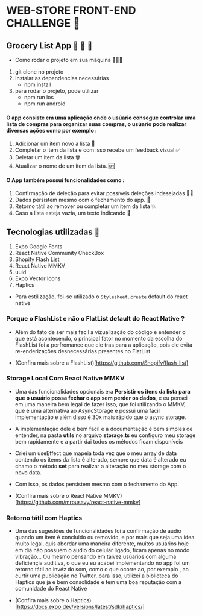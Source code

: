 # WEB-STORE FRONT-END CHALLENGE 📲

## Grocery List App 🥦 🥩 🍅

- Como rodar o projeto em sua máquina 🚀🚀🚀

1. git clone no projeto
2. instalar as dependencias necessárias
   - npm install
3. para rodar o projeto, pode utilizar
   - npm run ios
   - npm run android

#### O app consiste em uma aplicação onde o usúario consegue controlar uma lista de compras para organizar suas compras, o usúario pode realizar diversas ações como por exemplo :

1. Adicionar um item novo a lista 🏪
2. Completar o item da lista e com isso recebe um feedback visual ✅
3. Deletar um item da lista 🗑️
4. Atualizar o nome de um item da lista. 🆙

#### O App também possui funcionalidades como :

1. Confirmação de deleção para evitar possíveis deleções indesejadas 👍🏻
2. Dados persistem mesmo com o fechamento do app. 🧵
3. Retorno tátil ao remover ou completar um item da lista 💥
4. Caso a lista esteja vazia, um texto indicando 🤖

## Tecnologias utilizadas 📲

1. Expo Google Fonts
2. React Native Community CheckBox
3. Shopify Flash List
4. React Native MMKV
5. uuid
6. Expo Vector Icons
7. Haptics

- Para estilização, foi-se utilizado o `Stylesheet.create` default do react native

### Porque o FlashList e não o FlatList default do React Native ?

- Além do fato de ser mais facil a vizualização do código e entender o que está acontecendo, o principal fator no momento da escolha do FlashList foi a perfromance que ele tras para a aplicação, pois ele evita re-enderizações desnecessárias presentes no FlatList

- (Confira mais sobre a FlashList)[https://github.com/Shopify/flash-list]

### Storage Local Com React Native MMKV

- Uma das funcionalidades opcionais era **Persistir os itens da lista para que o usuário possa fechar o app sem perder os dados**, e eu pensei em uma maneira bem legal de fazer isso, que foi utilizando o
  MMKV, que é uma alternativa ao AsyncStorage e possui uma facil implementação e além disso é 30x mais rápido que o async storage.

- A implementação dele é bem facil e a documentação é bem simples de entender, na pasta **utils** no arquivo **storage.ts** eu configuro meu storage bem rapidamente
  e a partir dai todos os métodos ficam disponíveis

- Criei um useEffect que mapeia toda vez que o meu array de data contendo os items da lista é alterado, sempre que data é alterado eu chamo o método **set** para realizar a alteração no meu storage com o novo data.

- Com isso, os dados persistem mesmo com o fechamento do App.

- (Confira mais sobre o React Native MMKV)[https://github.com/mrousavy/react-native-mmkv]

### Retorno tátil com Haptics

- Uma das sugestões de funcionalidades foi a confirmação de aúdio quando um item é concluido ou removido, e por mais que seja uma idea muito legal, quis abordar uma maneira diferente, muitos usúarios hoje em dia não possuem o audio do celular ligado, ficam apenas no modo vibração...
  Ou mesmo pensando em talvez usúarios com alguma deficiençia auditiva, o que eu eu acabei implementando no app foi um retorno tátil ao invéz do som, como o que ocorre ao, por exemplo , ao curtir uma publicação no Twitter, para isso, utilizei a biblioteca do Haptics que ja é bem consolidade e tem uma boa reputação com a comunidade do React Native

- (Confira mais sobre o Haptics)[https://docs.expo.dev/versions/latest/sdk/haptics/]
